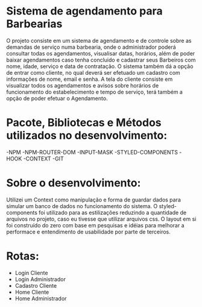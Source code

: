 # Sistema de agendamento para Barbearias

O projeto consiste em um sistema de agendamento e de controle sobre as demandas de serviço numa barbearia, onde o administrador poderá consultar todas os agendamentos, visualisar datas, horários, além de poder baixar agendamentos caso tenha concluido e cadastrar seus Barbeiros com nome, idade, serviço e data de contratação. O sistema também dá a opção de entrar como cliente, no qual deverá ser efetuado um cadastro com informações de nome, email e senha. A tela do cliente consiste em visualizar todos os agendamentos e avisos sobre horários de funcionamento do estabelecimento e tempo de serviço, terá também a opção de poder efetuar o Agendamento.  

# Pacote, Bibliotecas e Métodos utilizados no desenvolvimento: 
-NPM
-NPM-ROUTER-DOM
-INPUT-MASK
-STYLED-COMPONENTS
-HOOK
-CONTEXT
-GIT

# Sobre o desenvolvimento: 
Utilizei um Context como manipulação e forma de guardar dados para simular um banco de dados no funcionamento do sistema.
O styled-components foi utilizado para as estilizações reduzindo a quantidade de arquivos no projeto, caso eu tivesse que utilizar arquivos css.
O layout em si foi construído do zero com base em pesquisas e idéias para melhorar a performace e entendimento de usabilidade por parte de terceiros. 


# Rotas: 
- Login Cliente
- Login Administrador
- Cadastro Cliente
- Home Cliente
- Home Administrador